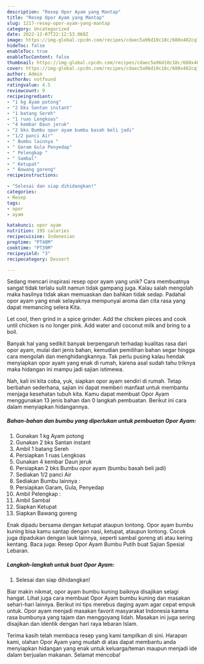 ```yaml
---
description: "Resep Opor Ayam yang Mantap"
title: "Resep Opor Ayam yang Mantap"
slug: 1217-resep-opor-ayam-yang-mantap
category: Uncategorized
date: 2022-12-07T22:12:53.068Z
image: https://img-global.cpcdn.com/recipes/cdaec5a96d10c18c/680x482cq70/opor-ayam-foto-resep-utama.jpg
hideToc: false
enableToc: true
enableTocContent: false
thumbnail: https://img-global.cpcdn.com/recipes/cdaec5a96d10c18c/680x482cq70/opor-ayam-foto-resep-utama.jpg
cover: https://img-global.cpcdn.com/recipes/cdaec5a96d10c18c/680x482cq70/opor-ayam-foto-resep-utama.jpg
author: Admin
authorAv: notfound
ratingvalue: 4.5
reviewcount: 9
recipeingredient:
- "1 kg Ayam potong"
- "2 bks Santan instant"
- "1 batang Sereh"
- "1 ruas Lengkoas"
- "4 kembar Daun jeruk"
- "2 bks Bumbu opor ayam bumbu basah beli jadi"
- "1/2 panci Air"
- " Bumbu lainnya "
- " Garam Gula Penyedap"
- " Pelengkap "
- " Sambal"
- " Ketupat"
- " Bawang goreng"
recipeinstructions:

- "Selesai dan siap dihidangkan!"
categories:
- Resep
tags:
- opor
- ayam

katakunci: opor ayam 
nutrition: 195 calories
recipecuisine: Indonesian
preptime: "PT40M"
cooktime: "PT39M"
recipeyield: "3"
recipecategory: Dessert

---
```





Sedang mencari inspirasi resep opor ayam yang unik? Cara membuatnya sangat tidak terlalu sulit namun tidak gampang juga. Kalau salah mengolah maka hasilnya tidak akan memuaskan dan bahkan tidak sedap. Padahal opor ayam yang enak selayaknya mempunyai aroma dan cita rasa yang dapat memancing selera Kita.





Let cool, then grind in a spice grinder. Add the chicken pieces and cook until chicken is no longer pink. Add water and coconut milk and bring to a boil.

Banyak hal yang sedikit banyak berpengaruh terhadap kualitas rasa dari opor ayam, mulai dari jenis bahan, kemudian pemilihan bahan segar hingga cara mengolah dan menghidangkannya. Tak perlu pusing kalau hendak menyiapkan opor ayam yang enak di rumah, karena asal sudah tahu triknya maka hidangan ini mampu jadi sajian istimewa.






Nah, kali ini kita coba, yuk, siapkan opor ayam sendiri di rumah. Tetap berbahan sederhana, sajian ini dapat memberi manfaat untuk membantu menjaga kesehatan tubuh kita. Kamu dapat membuat Opor Ayam menggunakan 13 jenis bahan dan 0 langkah pembuatan. Berikut ini cara dalam menyiapkan hidangannya.

<!--inarticleads1-->

##### Bahan-bahan dan bumbu yang diperlukan untuk pembuatan Opor Ayam:

1. Gunakan 1 kg Ayam potong
1. Gunakan 2 bks Santan instant
1. Ambil 1 batang Sereh
1. Persiapkan 1 ruas Lengkoas
1. Gunakan 4 kembar Daun jeruk
1. Persiapkan 2 bks Bumbu opor ayam (bumbu basah beli jadi)
1. Sediakan 1/2 panci Air
1. Sediakan  Bumbu lainnya :
1. Persiapkan  Garam, Gula, Penyedap
1. Ambil  Pelengkap :
1. Ambil  Sambal
1. Siapkan  Ketupat
1. Siapkan  Bawang goreng


Enak dipadu bersama dengan ketupat ataupun lontong. Opor ayam bumbu kuning bisa kamu santap dengan nasi, ketupat, ataupun lontong. Cocok juga dipadukan dengan lauk lainnya, seperti sambal goreng ati atau kering kentang. Baca juga: Resep Opor Ayam Bumbu Putih buat Sajian Spesial Lebaran. 

<!--inarticleads2-->

##### Langkah-langkah untuk buat Opor Ayam:


1. Selesai dan siap dihidangkan!

Biar makin nikmat, opor ayam bumbu kuning baiknya disajikan selagi hangat. Lihat juga cara membuat Opor Ayam bumbu kuning dan masakan sehari-hari lainnya. Berikut ini tips merebus daging ayam agar cepat empuk untuk. Opor ayam menjadi masakan favorit masyarakat Indonesia karena rasa bumbunya yang tajam dan menggoyang lidah. Masakan ini juga sering disajikan dan identik dengan hari raya lebaran Islam. 

Terima kasih telah membaca resep yang kami tampilkan di sini. Harapan kami, olahan Opor Ayam yang mudah di atas dapat membantu anda menyiapkan hidangan yang enak untuk keluarga/teman maupun menjadi ide dalam berjualan makanan. Selamat mencoba!
